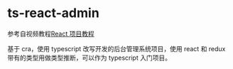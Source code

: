 # ts-react-admin

参考自视频教程[React 项目教程](https://www.bilibili.com/video/av55126642)

基于 cra，使用 typescript 改写开发的后台管理系统项目，使用 react 和 redux 带有的类型用做类型推断，可以作为 typescript 入门项目。
